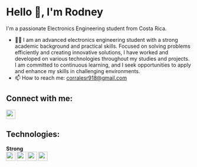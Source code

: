 # Hello 👋, I'm Rodney

I'm a passionate Electronics Engineering student from Costa Rica.

- 🙍‍♂️ I am an advanced electronics engineering student with a strong academic background and practical skills. Focused on solving problems efficiently and creating innovative solutions, I have worked and developed on various technologies throughout my studies and projects. I am committed to continuous learning, and I seek opportunities to apply and enhance my skills in challenging environments.  
- 📫 How to reach me: [corralesr918@gmail.com](mailto:corralesr918@gmail.com)

## Connect with me:
<p align="left">
<a href="https://www.linkedin.com/in/rodney-corrales-cordero-015126246">
<img src="https://img.shields.io/badge/-LinkedIn-blue?style=flat-square&logo=Linkedin&logoColor=white" height="25" />
</a>
</p>

## Technologies:
<p align="left">
<!-- Strong Technologies -->
<strong>Strong</strong><br />
<img src="https://img.shields.io/badge/-C%23-239120?style=flat-square&logo=c-sharp&logoColor=white" height="25" />
<img src="https://img.shields.io/badge/-Python-3776AB?style=flat-square&logo=python&logoColor=white" height="25" />
<img src="https://img.shields.io/badge/-C++-00599C?style=flat-square&logo=c%2B%2B&logoColor=white" height="25" />
<img src="https://img.shields.io/badge/-Assembly-525252?style=flat-square&logoColor=white" height="25" />
</p>
